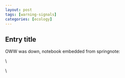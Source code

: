 ```yaml
---
layout: post
tags: [warning-signals]
categories: [ecology]
---
```






 





Entry title
-----------

OWW was down, notebook embedded from springnote:

\

\

